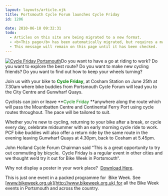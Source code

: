 ```yaml
---
layout: layouts/article.njk
title: Portsmouth Cycle Forum launches Cycle Friday
id: 1206

date: 2010-06-18 09:32:31
todo:
  - Articles on this site are being migrated to a new format.
  - <b>This page</b> has been automatically migrated, but requires a manual check-&amp;-tune to ensure the format and links all work as expected.
  - This message will remain on this page until it has been checked.
---
```


[](http://www.pompeybug.co.uk/?attachment_id=1209)[![](http://www.pompeybug.co.uk/wp-content/uploads/2010/06/Cycle-Friday-Portsmouth1-150x150.jpg "Cycle Friday Portsmouth")](http://www.pompeybug.co.uk/2010/06/portsmouth-cycle-forum-launches-cycle-friday/cycle-friday-portsmouth-2/)Do you want to have a go at riding to work? Do you want to explore the best route? Do you want to make new cycling friends? Do you want to find out how to keep your wheels turning?

Join us with your bike to <span style="color: #333300;">**<span style="color: #008000;">Cycle Friday</span>**</span>, at Cosham Station on June 25th at 7.30am where bike buddies from Portsmouth Cycle Forum will lead you to the City Centre and Gunwharf Quays.

Cyclists can join or leave **<span style="color: #008000;">Cycle Friday</span> **anywhere along the route which will pass the Mountbatten Centre and Continental Ferry Port using cycle routes throughout. The pace will be tailored to suit.

Whether you're new to cycling, returning to your bike after a break, or cycle every day, celebrate midsummer with an early morning cycle ride to work. PCF bike buddies will also offer a return ride by the same route in the evening leaving Gunwharf Quays at 4.30pm, back to Cosham at 5.45pm.

John Holland Cycle Forum Chairman said “This is a great opportunity to try out commuting by bicycle.  Cycle Friday is a regular event in other cities and we thought we’d try it out for Bike Week in Portsmouth“.

Why not display a poster in your work place?  [Download Here](http://www.pompeybug.co.uk/2010/06/portsmouth-cycle-forum-launches-cycle-friday/cycle-friday-poster-a4/).

This is just one event in a packed programme for  Bike Week. See [](http://www.pompeybug.co.uk/?attachment_id=1209)[www.bikeweek.org.uk](http://www.bikeweek.org.uk) for all the Bike Week events in Portsmouth and across the country.